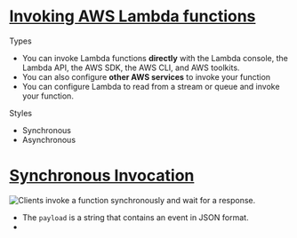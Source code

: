 # [Invoking AWS Lambda functions](https://docs.aws.amazon.com/lambda/latest/dg/lambda-invocation.html)

Types
 - You can invoke Lambda functions **directly** with the Lambda console, the Lambda API, the AWS SDK, the AWS CLI, and AWS toolkits.
 - You can also configure **other AWS services** to invoke your function
 - You can configure Lambda to read from a stream or queue and invoke your function.

Styles
 - Synchronous
 - Asynchronous

# [Synchronous Invocation](https://docs.aws.amazon.com/lambda/latest/dg/invocation-sync.html)
![Clients invoke a function synchronously and wait for a response.](https://docs.aws.amazon.com/lambda/latest/dg/images/invocation-sync.png)
 - The `payload` is a string that contains an event in JSON format.
 - 
<!--stackedit_data:
eyJoaXN0b3J5IjpbOTUyOTU4NTE1LDE2Nzc2NjI4MzRdfQ==
-->